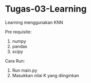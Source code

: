 # Tugas-03-Learning
Learning menggunakan KNN

Pre requisite:
1. numpy
2. pandas
3. scipy

Cara Run:
1. Run main.py
2. Masukkan nilai K yang diinginkan
